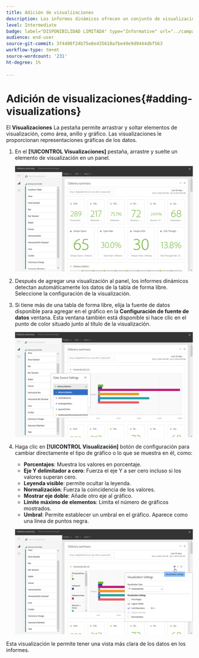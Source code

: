 ```yaml
---
title: Adición de visualizaciones
description: Los informes dinámicos ofrecen un conjunto de visualizaciones para agregar una representación gráfica al informe.
level: Intermediate
badge: label="DISPONIBILIDAD LIMITADA" type="Informative" url="../campaign-standard-migration-home.md" tooltip="Restringido a usuarios migrados por el Campaign Standard"
audience: end-user
source-git-commit: 3f4400f24b75e8e435610afbe49e9d9444dbf563
workflow-type: tm+mt
source-wordcount: '231'
ht-degree: 1%

---
```


# Adición de visualizaciones{#adding-visualizations}

El **Visualizaciones** La pestaña permite arrastrar y soltar elementos de visualización, como área, anillo y gráfico. Las visualizaciones le proporcionan representaciones gráficas de los datos.

1. En el **[!UICONTROL Visualizaciones]** pestaña, arrastre y suelte un elemento de visualización en un panel.

   ![](assets/dynamic_report_visualization_1.png)

1. Después de agregar una visualización al panel, los informes dinámicos detectan automáticamente los datos de la tabla de forma libre. Seleccione la configuración de la visualización.
1. Si tiene más de una tabla de forma libre, elija la fuente de datos disponible para agregar en el gráfico en la **Configuración de fuente de datos** ventana. Esta ventana también está disponible si hace clic en el punto de color situado junto al título de la visualización.

   ![](assets/dynamic_report_visualization_2.png)

1. Haga clic en **[!UICONTROL Visualización]** botón de configuración para cambiar directamente el tipo de gráfico o lo que se muestra en él, como:

   * **Porcentajes**: Muestra los valores en porcentaje.
   * **Eje Y delimitador a cero**: Fuerza el eje Y a ser cero incluso si los valores superan cero.
   * **Leyenda visible**: permite ocultar la leyenda.
   * **Normalización**: Fuerza la coincidencia de los valores.
   * **Mostrar eje doble**: Añade otro eje al gráfico.
   * **Límite máximo de elementos**: Limita el número de gráficos mostrados.
   * **Umbral**: Permite establecer un umbral en el gráfico. Aparece como una línea de puntos negra.

   ![](assets/dynamic_report_visualization_3.png)

Esta visualización le permite tener una vista más clara de los datos en los informes.
